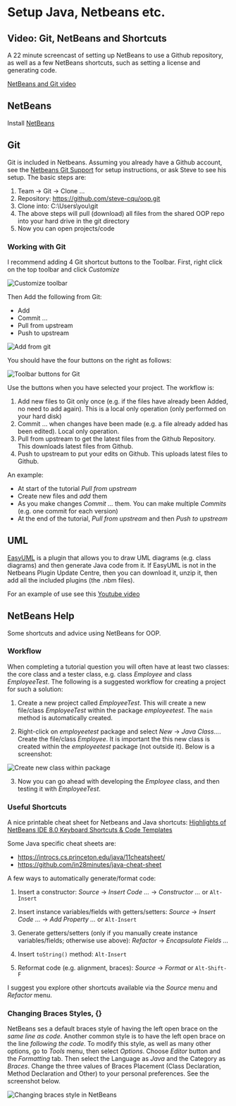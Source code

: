 # Setup Java, Netbeans etc.

## Video: Git, NetBeans and Shortcuts

A 22 minute screencast of setting up NetBeans to use a Github repository, as well as a few NetBeans shortcuts, such as setting a license and generating code. 

[NetBeans and Git video](https://www.youtube.com/watch?v=QOH13N68i44)

## NetBeans

Install [NetBeans](https://netbeans.org/)

## Git

Git is included in Netbeans. Assuming you already have a Github account, see the [Netbeans Git Support](https://netbeans.org/kb/docs/ide/git.html) for setup instructions, or ask Steve to see his setup. The basic steps are:

1. Team -> Git -> Clone ...
2. Repository: https://github.com/steve-cqu/oop.git
3. Clone into: C:\Users\you\git
4. The above steps will pull (download) all files from the shared OOP repo into your hard drive in the git directory
5. Now you can open projects/code

### Working with Git

I recommend adding 4 Git shortcut buttons to the Toolbar. First, right click on the top toolbar and click _Customize_

![Customize toolbar](https://github.com/steve-cqu/oop/raw/master/images/netbeans-git-customize-toolbar.png)

Then Add the following from Git:
- Add
- Commit ...
- Pull from upstream
- Push to upstream

![Add from git](https://github.com/steve-cqu/oop/raw/master/images/netbeans-git-toolbar-drag-1.png)

You should have the four buttons on the right as follows:

![Toolbar buttons for Git](https://github.com/steve-cqu/oop/raw/master/images/netbeans-git-buttons-1.png)

Use the buttons when you have selected your project. The workflow is:

1. Add new files to Git only once (e.g. if the files have already been Added, no need to add again). This is a local only operation (only performed on your hard disk)
2. Commit ... when changes have been made (e.g. a file already added has been edited). Local only operation.
3. Pull from upstream to get the latest files from the Github Repository. This downloads latest files from  Github.
4. Push to upstream to put your edits on Github. This uploads latest files to Github.

An example:

- At start of the tutorial _Pull from upstream_
- Create new files and _add_ them
- As you make changes _Commit ..._ them. You can make multiple _Commits_ (e.g. one commit for each version)
- At the end of the tutorial, _Pull from upstream_ and then _Push to upstream_


## UML

[EasyUML](http://plugins.netbeans.org/plugin/55435/easyuml) is a plugin that allows you to draw UML diagrams (e.g. class diagrams) and then generate Java code from it. If EasyUML is not in the Netbeans Plugin Update Centre, then you can download it, unzip it, then add all the included plugins (the .nbm files).

For an example of use see this [Youtube video](https://www.youtube.com/watch?v=QME_S7gPnVI)

## NetBeans Help

Some shortcuts and advice using NetBeans for OOP.

### Workflow

When completing a tutorial question you will often have at least two classes: the core class and a tester class, e.g. class _Employee_ and class _EmployeeTest_. The following is a suggested workflow for creating a project for such a solution:

1. Create a new project called _EmployeeTest_. This will create a new file/class _EmployeeTest_ within the package _employeetest_. The `main` method is automatically created.

2. Right-click on _employeetest_ package and select _New_ -> _Java Class..._. Create the file/class _Employee_. It is important the this new class is created within the _employeetest_ package (not outside it). Below is a screenshot:

![Create new class within package]()

3. Now you can go ahead with developing the _Employee_ class, and then testing it with _EmployeeTest_. 

### Useful Shortcuts

A nice printable cheat sheet for Netbeans and Java shortcuts: [Highlights of NetBeans IDE 8.0 Keyboard Shortcuts & Code Templates](https://netbeans.org/project_downloads/usersguide/shortcuts-80.pdf)

Some Java specific cheat sheets are:
- https://introcs.cs.princeton.edu/java/11cheatsheet/
- https://github.com/in28minutes/java-cheat-sheet

A few ways to automatically generate/format code:

1. Insert a constructor: _Source_ -> _Insert Code ..._ -> _Constructor ..._ or `Alt-Insert`

2. Insert instance variables/fields with getters/setters: _Source_ -> _Insert Code ..._ -> _Add Property ..._ or `Alt-Insert`

3. Generate getters/setters (only if you manually create instance variables/fields; otherwise use above): _Refactor_ -> _Encapsulate Fields ..._

4. Insert `toString()` method: `Alt-Insert`

5. Reformat code (e.g. alignment, braces): _Source_ -> _Format_ or `Alt-Shift-F`

I suggest you explore other shortcuts available via the _Source_ menu and _Refactor_ menu.

### Changing Braces Styles, {}

NetBeans ses a default braces style of having the left open brace on the _same line as code_. Another common style is to have the left open brace on the line _following the code_. To modify this style, as well as many other options, go to _Tools_ menu, then select _Options_. Choose _Editor_ button and the _Formatting_ tab. Then select the Language as _Java_ and the Category as _Braces_. Change the three values of Braces Placement (Class Declaration, Method Declaration and Other) to your personal preferences. See the screenshot below.

![Changing braces style in NetBeans](https://github.com/steve-cqu/oop/raw/master/images/netbeans-formatting-braces-1.png)



